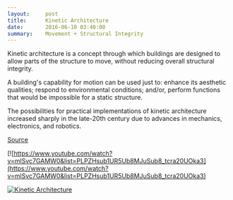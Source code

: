 ```yaml
---
layout:     post
title:      Kinetic Architecture
date:       2016-06-10 03:40:00
summary:    Movement + Structural Integrity
---
```


Kinetic architecture is a concept through which buildings are designed to allow parts of the structure to move, without reducing overall structural integrity.

A building's capability for motion can be used just to: enhance its aesthetic qualities; respond to environmental conditions; and/or, perform functions that would be impossible for a static structure. 

The possibilities for practical implementations of kinetic architecture increased sharply in the late-20th century due to advances in mechanics, electronics, and robotics. 

[Source](https://en.wikipedia.org/wiki/Kinetic_architecture)

[![https://www.youtube.com/watch?v=mlSvc7GAMW0&list=PLPZHsub1UR5Ub8MJuSub8_tcra20UOka3](https://www.youtube.com/watch?v=mlSvc7GAMW0&list=PLPZHsub1UR5Ub8MJuSub8_tcra20UOka3)

[![Kinetic Architecture](https://github.com/raeldominiquini/raeldominiquini.github.io/blob/master/images/12_KA.jpg?raw=true)](https://www.youtube.com/watch?v=mlSvc7GAMW0&list=PLPZHsub1UR5Ub8MJuSub8_tcra20UOka3)

